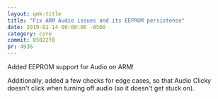 ```yaml
---
layout: qmk-title
title: "Fix ARM Audio issues and its EEPROM persistence"
date: 2019-02-14 00:00:00 -0500
category: core
commit: 85022f8
pr: 4936
---
```


Added EEPROM support for Audio on ARM! 

Additionally, added a few checks for edge cases, so that Audio Clicky doesn't click when turning off audio (so it doesn't get stuck on).